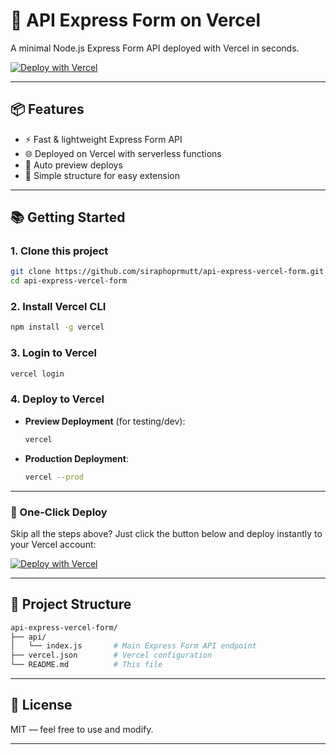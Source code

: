 # 🚀 API Express Form on Vercel

A minimal Node.js Express Form API deployed with Vercel in seconds.

[![Deploy with Vercel](https://vercel.com/button)](https://vercel.com/new/clone?repository-url=https://github.com/siraphoprmutt/api-express-vercel-form)

---

## 📦 Features

- ⚡️ Fast & lightweight Express Form API
- 🌐 Deployed on Vercel with serverless functions
- 🔁 Auto preview deploys
- 📁 Simple structure for easy extension

---

## 📚 Getting Started

### 1. **Clone this project**

```bash
git clone https://github.com/siraphoprmutt/api-express-vercel-form.git
cd api-express-vercel-form
```

### 2. **Install Vercel CLI**

```bash
npm install -g vercel
```

### 3. **Login to Vercel**

```bash
vercel login
```

### 4. **Deploy to Vercel**

- **Preview Deployment** (for testing/dev):

  ```bash
  vercel
  ```

- **Production Deployment**:

  ```bash
  vercel --prod
  ```

---

### 🔄 One-Click Deploy

Skip all the steps above? Just click the button below and deploy instantly to your Vercel account:

[![Deploy with Vercel](https://vercel.com/button)](https://vercel.com/new/clone?repository-url=https://github.com/siraphoprmutt/api-express-vercel-form)

---

## 📁 Project Structure

```bash
api-express-vercel-form/
├── api/
│   └── index.js       # Main Express Form API endpoint
├── vercel.json        # Vercel configuration
└── README.md          # This file
```

---

## 🤝 License

MIT — feel free to use and modify.

---
